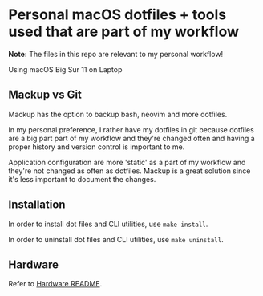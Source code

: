 # Personal macOS dotfiles + tools used that are part of my workflow

**Note:** The files in this repo are relevant to my personal workflow!

Using macOS Big Sur 11 on Laptop

## Mackup vs Git

Mackup has the option to backup bash, neovim and more dotfiles.

In my personal preference, I rather have my dotfiles in git because dotfiles are a big part part of my workflow and they're changed often and having a proper history and version control is important to me.

Application configuration are more 'static' as a part of my workflow and they're not changed as often as dotfiles. Mackup is a great solution since it's less important to document the changes.

## Installation

In order to install dot files and CLI utilities, use `make install`.

In order to uninstall dot files and CLI utilities, use `make uninstall`.

## Hardware

Refer to [Hardware README](/Hardware).
